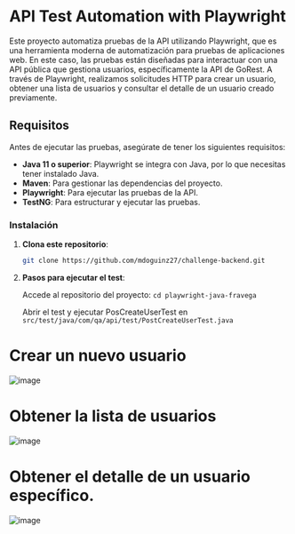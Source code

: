 # API Test Automation with Playwright

Este proyecto automatiza pruebas de la API utilizando Playwright, que es una herramienta moderna de automatización para pruebas de aplicaciones web. En este caso, las pruebas están diseñadas para interactuar con una API pública que gestiona usuarios, específicamente la API de GoRest. A través de Playwright, realizamos solicitudes HTTP para crear un usuario, obtener una lista de usuarios y consultar el detalle de un usuario creado previamente.

## Requisitos

Antes de ejecutar las pruebas, asegúrate de tener los siguientes requisitos:

- **Java 11 o superior**: Playwright se integra con Java, por lo que necesitas tener instalado Java.
- **Maven**: Para gestionar las dependencias del proyecto.
- **Playwright**: Para ejecutar las pruebas de la API.
- **TestNG**: Para estructurar y ejecutar las pruebas.

### Instalación

1. **Clona este repositorio**:

   ```bash
   git clone https://github.com/mdoguinz27/challenge-backend.git

2. **Pasos para ejecutar el test**:

    Accede al repositorio del proyecto:
    ```cd playwright-java-fravega```

    Abrir el test y ejecutar PosCreateUserTest en ```src/test/java/com/qa/api/test/PostCreateUserTest.java```

# Crear un nuevo usuario
![image](https://github.com/user-attachments/assets/1ac5f259-5731-4781-8693-01bdcc869aa7)

# Obtener la lista de usuarios
![image](https://github.com/user-attachments/assets/d7ddcddd-aafa-42e6-a9e2-0634ed7b0d21)

# Obtener el detalle de un usuario específico.
![image](https://github.com/user-attachments/assets/edea5e81-d213-4f94-948b-ccaf91ac728c)
